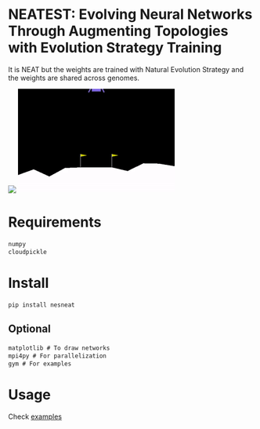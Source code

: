 NEATEST: Evolving Neural Networks Through Augmenting Topologies with Evolution Strategy Training
===============================================================================================

It is NEAT but the weights are trained with Natural Evolution Strategy and
the weights are shared across genomes.

![](videos/DoubleInvertedPendulum.gif) ![](videos/LunarLander.gif)

# Requirements
```
numpy
cloudpickle
```

# Install
```
pip install nesneat
```

## Optional
```
matplotlib # To draw networks
mpi4py # For parallelization
gym # For examples
```

# Usage
Check [examples](https://github.com/goktug97/NEATEST/tree/master/examples)
